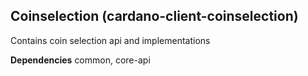 ## Coinselection (cardano-client-coinselection)

Contains coin selection api and implementations

**Dependencies**
common, core-api
